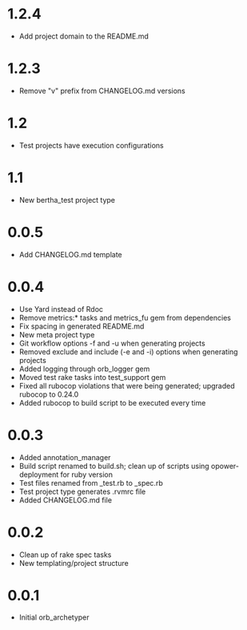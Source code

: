 # 1.2.4
- Add project domain to the README.md

# 1.2.3
- Remove "v" prefix from CHANGELOG.md versions

# 1.2
- Test projects have execution configurations

# 1.1
- New bertha_test project type

# 0.0.5
- Add CHANGELOG.md template

# 0.0.4
- Use Yard instead of Rdoc
- Remove metrics:* tasks and metrics_fu gem from dependencies
- Fix spacing in generated README.md
- New meta project type
- Git workflow options -f and -u when generating projects
- Removed exclude and include (-e and -i) options when generating projects
- Added logging through orb_logger gem
- Moved test rake tasks into test_support gem
- Fixed all rubocop violations that were being generated; upgraded rubocop to 0.24.0
- Added rubocop to build script to be executed every time

# 0.0.3
- Added annotation_manager
- Build script renamed to build.sh; clean up of scripts using opower-deployment for ruby version
- Test files renamed from _test.rb to _spec.rb
- Test project type generates .rvmrc file
- Added CHANGELOG.md file

# 0.0.2
- Clean up of rake spec tasks
- New templating/project structure

# 0.0.1
- Initial orb_archetyper
